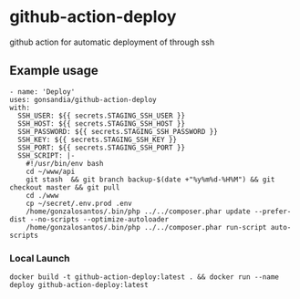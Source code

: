 # github-action-deploy
github action for automatic deployment of through ssh

## Example usage

    - name: 'Deploy'
    uses: gonsandia/github-action-deploy
    with:
      SSH_USER: ${{ secrets.STAGING_SSH_USER }}
      SSH_HOST: ${{ secrets.STAGING_SSH_HOST }}
      SSH_PASSWORD: ${{ secrets.STAGING_SSH_PASSWORD }}
      SSH_KEY: ${{ secrets.STAGING_SSH_KEY }}
      SSH_PORT: ${{ secrets.STAGING_SSH_PORT }}
      SSH_SCRIPT: |-
        #!/usr/bin/env bash
        cd ~/www/api
        git stash  && git branch backup-$(date +"%y%m%d-%H%M") && git checkout master && git pull
        cd ./www
        cp ~/secret/.env.prod .env
        /home/gonzalosantos/.bin/php ../../composer.phar update --prefer-dist --no-scripts --optimize-autoloader
        /home/gonzalosantos/.bin/php ../../composer.phar run-script auto-scripts

### Local Launch

    docker build -t github-action-deploy:latest . && docker run --name deploy github-action-deploy:latest 
